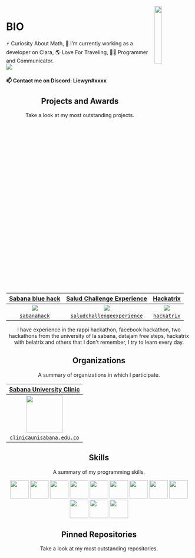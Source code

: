  
<img align='right' src='https://raw.githubusercontent.com/Sanwyn/sanwyn/master/sprites/cait.gif' width='20%'>  

# BIO

⚡ Curiosity About Math, 🔭 I’m currently working as a developer on Clara, 🌎 Love For Traveling, 🧪😄 Programmer and Communicator.  
![](https://komarev.com/ghpvc/?username=Liewyn&color=blueviolet)

#### 📫 Contact me on Discord: Liewyn#xxxx

<h2 align="center">Projects and Awards</h2>
<p align="center">Take a look at my most outstanding projects.</p>

<table>
<thead>
<tr>
<th align="center"><a href="https://www.unisabana.edu.co/sabanahack2019/" rel="nofollow"><strong>Sabana blue hack</strong></a></th>
<th align="center"><a href="https://www.unisabana.edu.co/temasunidades/salud-challenge-experience/inscripcion-salud-challenge-experience"><strong>Salud Challenge Experience</strong></a></th>
<th align="center"><a href="https://www.belatrixsf.com/news-and-events/hundreds-coders-hackathon/"><strong>Hackatrix</strong></a></th>
</tr>
</thead>
<tbody>
<tr>
<td align="center"><a target="_blank" rel="noopener noreferrer" href="https://raw.githubusercontent.com/Sanwyn/sanwyn/master/projects/sabanahack.jpg"><img align="center" src="https://raw.githubusercontent.com/Sanwyn/sanwyn/master/projects/sabanahack.jpg" style="max-width:100%;height:auto;"></a></td>
<td align="center"><a target="_blank" rel="noopener noreferrer" href="https://raw.githubusercontent.com/Sanwyn/sanwyn/master/projects/premiosalud.jpg"><img align="center" src="https://raw.githubusercontent.com/Sanwyn/sanwyn/master/projects/premiosalud.jpg" style="max-width:100%;height:auto;"></a></td>
<td align="center"><a target="_blank" rel="noopener noreferrer" href="https://raw.githubusercontent.com/Sanwyn/sanwyn/master/projects/hackatrix.png"><img align="center" src="https://raw.githubusercontent.com/Sanwyn/sanwyn/master/projects/hackatrix.png" style="max-width:100%;height:auto;"></a></td>
</tr>
<tr>
<td align="center"><a href="https://www.unisabana.edu.co/sabanahack2019/" rel="nofollow"><code>sabanahack</code></a></td>
<td align="center"><a href="https://www.unisabana.edu.co/temasunidades/salud-challenge-experience/inscripcion-salud-challenge-experience/"><code>saludchallengeexperience</code></a></td>
<td align="center"><a href="https://www.belatrixsf.com/news-and-events/hundreds-coders-hackathon/"><code>hackatrix</code></a></td>
</tr>
</tbody>
</table>

<p align="center">I have experience in the rappi hackathon, facebook hackathon, two hackathons from the university of la sabana, datajam free steps, hackatrix with belatrix and others that I don't remember, I try to learn every day.</p>

<h2 align="center">Organizations</h2>
<p align="center">A summary of organizations in which I participate.</p>

| <a href="https://www.clinicaunisabana.edu.co/nuestra-clinica/" target="_blank">**Sabana University Clinic**</a> |
|:---: |
| <img align='center' src='https://raw.githubusercontent.com/Sanwyn/sanwyn/master/projects/usabana.png' height='100px'> |
| <a href="https://www.clinicaunisabana.edu.co/nuestra-clinica/" target="_blank">`clinicaunisabana.edu.co`</a> |

<h2 align="center">Skills</h2>
<p align="center">A summary of my programming skills.</p>

<p align="center">
  <!-- <img src='https://raw.githubusercontent.com/Sanwyn/sanwyn/master/skills/angular.png' height='50px'> -->
  <img src='https://raw.githubusercontent.com/Sanwyn/sanwyn/master/skills/apache.png' height='50px'>
  <!-- <img src='https://raw.githubusercontent.com/Sanwyn/sanwyn/master/skills/csharp.png' height='50px'> -->
  <img src='https://raw.githubusercontent.com/Sanwyn/sanwyn/master/skills/bootstrap.png' height='50px'>
  <img src='https://raw.githubusercontent.com/Sanwyn/sanwyn/master/skills/css.png' height='50px'>
  <!-- <img src='https://raw.githubusercontent.com/Sanwyn/sanwyn/master/skills/express.png' height='50px'> -->
  <img src='https://raw.githubusercontent.com/Sanwyn/sanwyn/master/skills/html.png' height='50px'>
  <img src='https://raw.githubusercontent.com/Sanwyn/sanwyn/master/skills/java.png' height='50px'>
  <img src='https://raw.githubusercontent.com/Sanwyn/sanwyn/master/skills/javascript.jpg' height='50px'>
  <img src='https://raw.githubusercontent.com/Sanwyn/sanwyn/master/skills/mongo.png' height='50px'>
  <!-- <img src='https://raw.githubusercontent.com/Sanwyn/sanwyn/master/skills/nodejs.png' height='50px'> -->
  <img src='https://raw.githubusercontent.com/Sanwyn/sanwyn/master/skills/python.png' height='50px'>
  <img src='https://raw.githubusercontent.com/Sanwyn/sanwyn/master/skills/react.png' height='50px'>
  <img src='https://raw.githubusercontent.com/Sanwyn/sanwyn/master/skills/sql.png' height='50px'>
  <img src='https://raw.githubusercontent.com/Sanwyn/sanwyn/master/skills/thymeleaf.png' height='50px'>
  <img src='https://raw.githubusercontent.com/Sanwyn/sanwyn/master/skills/spring.png' height='50px'>
</p>

<h2 align="center">Pinned Repositories</h2>
<p align="center">Take a look at my most outstanding repositories.</p>
